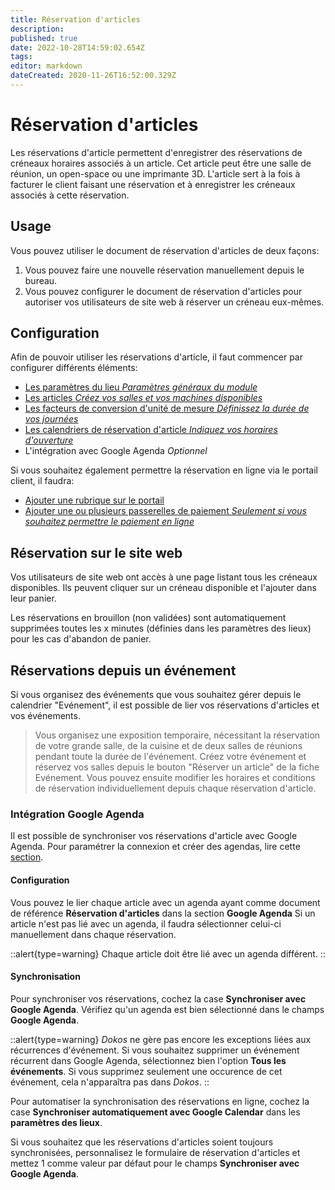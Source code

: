 ```yaml
---
title: Réservation d'articles
description: 
published: true
date: 2022-10-28T14:59:02.654Z
tags: 
editor: markdown
dateCreated: 2020-11-26T16:52:00.329Z
---
```


# Réservation d'articles

Les réservations d'article permettent d'enregistrer des réservations de créneaux horaires associés à un article. Cet article peut être une salle de réunion, un open-space ou une imprimante 3D.
L'article sert à la fois à facturer le client faisant une réservation et à enregistrer les créneaux associés à cette réservation.

## Usage

Vous pouvez utiliser le document de réservation d'articles de deux façons:
1. Vous pouvez faire une nouvelle réservation manuellement depuis le bureau.
2. Vous pouvez configurer le document de réservation d'articles pour autoriser vos utilisateurs de site web à réserver un créneau eux-mêmes.

## Configuration

Afin de pouvoir utiliser les réservations d'article, il faut commencer par configurer différents éléments:

- [Les paramètres du lieu *Paramètres généraux du module*](/lieu/venue-settings)
- [Les articles *Créez vos salles et vos machines disponibles*](/stocks/item)
- [Les facteurs de conversion d'unité de mesure *Définissez la durée de vos journées*](/lieu/uom-conversion-factor)
- [Les calendriers de réservation d'article *Indiquez vos horaires d'ouverture*](/lieu/item-booking-calendar)
- L'intégration avec Google Agenda *Optionnel*


Si vous souhaitez également permettre la réservation en ligne via le portail client, il faudra:

- [Ajouter une rubrique sur le portail](/site-web/portal)
- [Ajouter une ou plusieurs passerelles de paiement *Seulement si vous souhaitez permettre le paiement en ligne*](/comptabilite/payment-gateways)



## Réservation sur le site web

Vos utilisateurs de site web ont accès à une page listant tous les créneaux disponibles.
Ils peuvent cliquer sur un créneau disponible et l'ajouter dans leur panier.

Les réservations en brouillon (non validées) sont automatiquement supprimées toutes les x minutes (définies dans les paramètres des lieux) pour les cas d'abandon de panier.

## Réservations depuis un événement

Si vous organisez des événements que vous souhaitez gérer depuis le calendrier "Evénement", il est possible de lier vos réservations d'articles et vos événements.

> Vous organisez une exposition temporaire, nécessitant la réservation de votre grande salle, de la cuisine et de deux salles de réunions pendant toute la durée de l'événement.
> Créez votre événement et réservez vos salles depuis le bouton "Réserver un article" de la fiche Evénement.
> Vous pouvez ensuite modifier les horaires et conditions de réservation individuellement depuis chaque réservation d'article.



### Intégration Google Agenda

Il est possible de synchroniser vos réservations d'article avec Google Agenda.
Pour paramétrer la connexion et créer des agendas, lire cette [section](/integrations/google).

#### Configuration

Vous pouvez le lier chaque article avec un agenda ayant comme document de référence **Réservation d'articles** dans la section **Google Agenda**
Si un article n'est pas lié avec un agenda, il faudra sélectionner celui-ci manuellement dans chaque réservation.

::alert{type=warning}
Chaque article doit être lié avec un agenda différent.
::

#### Synchronisation

Pour synchroniser vos réservations, cochez la case **Synchroniser avec Google Agenda**.
Vérifiez qu'un agenda est bien sélectionné dans le champs **Google Agenda**.

::alert{type=warning}
_Dokos_ ne gère pas encore les exceptions liées aux récurrences d'événement.
Si vous souhaitez supprimer un événement récurrent dans Google Agenda, sélectionnez bien l'option **Tous les événements**.
Si vous supprimez seulement une occurence de cet événement, cela n'apparaîtra pas dans _Dokos_.
::

Pour automatiser la synchronisation des réservations en ligne, cochez la case **Synchroniser automatiquement avec Google Calendar** dans les **paramètres des lieux**.  

Si vous souhaitez que les réservations d'articles soient toujours synchronisées, personnalisez le formulaire de réservation d'articles et mettez 1 comme valeur par défaut pour le champs **Synchroniser avec Google Agenda**.